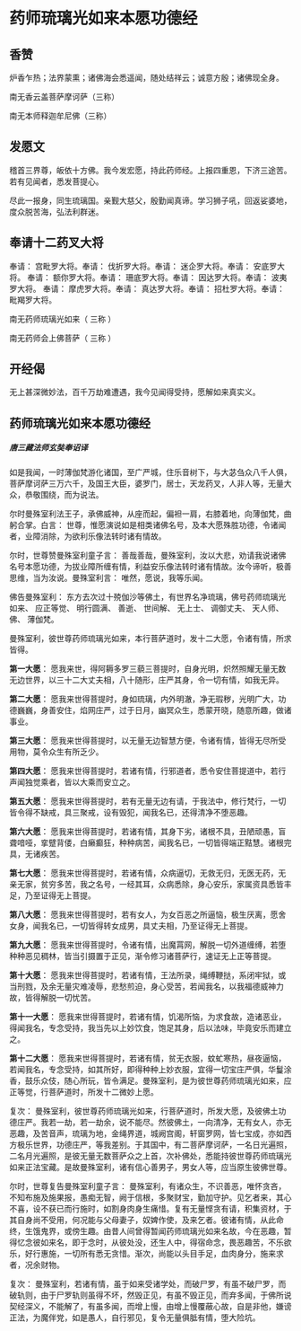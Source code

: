 # 药师琉璃光如来本愿功德经

## 香赞

炉香乍热；法界蒙熏；诸佛海会悉遥闻，随处结祥云；诚意方殷；诸佛现全身。

南无香云盖菩萨摩诃萨（三称）

南无本师释迦牟尼佛（三称）

## 发愿文

稽首三界尊，皈依十方佛。我今发宏愿，持此药师经。上报四重恩，下济三途苦。若有见闻者，悉发菩提心。

尽此一报身，同生琉璃国。亲觐大慈父，殷勤闻真谛。学习狮子吼，回返娑婆地，度众脱苦海，弘法利群迷。

## 奉请十二药叉大将

奉请： 宫毗罗大将。奉请： 伐折罗大将。奉请： 迷企罗大将。奉请： 安底罗大将。
奉请： 额你罗大将。奉请： 珊底罗大将。奉请： 因达罗大将。奉请： 波夷罗大将。
奉请： 摩虎罗大将。奉请： 真达罗大将。奉请： 招杜罗大将。奉请： 毗羯罗大将。 

南无药师琉璃光如来（ 三称 ）

南无药师会上佛菩萨（ 三称 ）

## 开经偈 

无上甚深微妙法，百千万劫难遭遇，我今见闻得受持，愿解如来真实义。

## 药师琉璃光如来本愿功德经

##### 唐三藏法师玄奘奉诏译

如是我闻，一时薄伽梵游化诸国，至广严城，住乐音树下，与大苾刍众八千人俱，菩萨摩诃萨三万六千，及国王大臣，婆罗门，居士，天龙药叉，人非人等，无量大众，恭敬围绕，而为说法。

尔时曼殊室利法王子，承佛威神，从座而起，偏袒一肩，右膝着地，向薄伽梵，曲躬合掌。白言： 世尊，惟愿演说如是相类诸佛名号，及本大愿殊胜功德，令诸闻者，业障消除，为欲利乐像法转时诸有情故。

尔时，世尊赞曼殊室利童子言： 善哉善哉，曼殊室利，汝以大悲，劝请我说诸佛名号本愿功德，为拔业障所缠有情，利益安乐像法转时诸有情故。汝今谛听，极善思维，当为汝说。曼殊室利言： 唯然，愿说，我等乐闻。

佛告曼殊室利： 东方去次过十殑伽沙等佛土，有世界名净琉璃，佛号药师琉璃光如来、 应正等觉、 明行圆满、 善逝、 世间解、 无上士、 调御丈夫、 天人师、 佛、 薄伽梵。

曼殊室利，彼世尊药师琉璃光如来，本行菩萨道时，发十二大愿，令诸有情，所求皆得。

**第一大愿**： 愿我来世，得阿耨多罗三藐三菩提时，自身光明，炽然照耀无量无数无边世界，以三十二大丈夫相，八十随形，庄严其身，令一切有情，如我无异。

**第二大愿**： 愿我来世得菩提时，身如琉璃，内外明澈，净无瑕秽，光明广大，功德巍巍，身善安住，焰网庄严，过于日月，幽冥众生，悉蒙开晓，随意所趣，做诸事业。

**第三大愿**： 愿我来世得菩提时，以无量无边智慧方便，令诸有情，皆得无尽所受用物，莫令众生有所乏少。

**第四大愿**： 愿我来世得菩提时，若诸有情，行邪道者，悉令安住菩提道中，若行声闻独觉乘者，皆以大乘而安立之。

**第五大愿**： 愿我来世得菩提时，若有无量无边有请，于我法中，修行梵行，一切皆令得不缺戒，具三聚戒，设有毁犯，闻我名已，还得清净不堕恶趣。

**第六大愿**： 愿我来世得菩提时，若诸有情，其身下劣，诸根不具，丑陋顽愚，盲聋喑哑，挛躄背偻，白癞癫狂，种种病苦，闻我名已，一切皆得端正黠慧。诸根完具，无诸疾苦。

**第七大愿**： 愿我来世得菩提时，若诸有情，众病逼切，无救无归，无医无药，无亲无家，贫穷多苦，我之名号，一经其耳，众病悉除，身心安乐，家属资具悉皆丰足，乃至证得无上菩提。

**第八大愿**： 愿我来世得菩提时，若有女人，为女百恶之所逼恼，极生厌离，愿舍女身，闻我名已，一切皆得转女成男，具丈夫相，乃至证得无上菩提。

**第九大愿**： 愿我来世得菩提时，令诸有情，出魔罥网，解脱一切外道缠缚，若堕种种恶见稠林，皆当引摄置于正见，渐令修习诸菩萨行，速证无上正等菩提。

**第十大愿**： 愿我来世得菩提时，若诸有情，王法所录，绳缚鞭挞，系闭牢狱，或当刑戮，及余无量灾难凌辱，悲愁煎迫，身心受苦，若闻我名，以我福德威神力故，皆得解脱一切忧苦。

**第十一大愿**： 愿我来世得菩提时，若诸有情，饥渴所恼，为求食故，造诸恶业，得闻我名，专念受持，我当先以上妙饮食，饱足其身，后以法味，毕竟安乐而建立之。

**第十二大愿**： 愿我来世得菩提时，若诸有情，贫无衣服，蚊虻寒热，昼夜逼恼，若闻我名，专念受持，如其所好，即得种种上妙衣服，宜得一切宝庄严俱，华鬘涂香，鼓乐众伎，随心所玩，皆令满足。曼殊室利，是为彼世尊药师琉璃光如来，应正等觉，行菩萨道时，所发十二微妙上愿。

复次： 曼殊室利，彼世尊药师琉璃光如来，行菩萨道时，所发大愿，及彼佛土功德庄严。我若一劫，若一劫余，说不能尽。然彼佛土，一向清净，无有女人，亦无恶趣，及苦音声，琉璃为地，金绳界道，城阙宫阁，轩窗罗网，皆七宝成，亦如西方极乐世界，功德庄严，等我差别。于其国中，有二菩萨摩诃萨，一名日光遍照，二名月光遍照，是彼无量无数菩萨众之上首，次补佛处，悉能持彼世尊药师琉璃光如来正法宝藏。是故曼殊室利，诸有信心善男子，男女人等，应当原生彼佛世尊。

尔时，世尊复告曼殊室利童子言： 曼殊室利，有诸众生，不识善恶，唯怀贪吝，不知布施及施果报，愚痴无智，阙于信根，多聚财宝，勤加守护。见乞者来，其心不喜，设不获已而行施时，如割身肉身生痛惜。复有无量悭贪有请，积集资材，于其自身尚不受用，何况能与父母妻子，奴婢作使，及来乞者。彼诸有情，从此命终，生饿鬼界，或傍生趣。由昔人间曾得暂闻药师琉璃光如来名故，今在恶趣，暂得忆念彼如来名，即于念时，从彼处没，还生人中，得宿命念，畏恶趣苦，不乐欲乐，好行惠施，一切所有悉无贪惜。渐次，尚能以头目手足，血肉身分，施来求者，况余财物。

复次： 曼殊室利，若诸有情，虽于如来受诸学处，而破尸罗，有虽不破尸罗，而破轨则，由于尸罗轨则虽得不坏，然毁正见，有虽不毁正见，而弃多闻，于佛所说契经深义，不能解了，有虽多闻，而增上慢，由增上慢覆蔽心故，自是非他，嫌谤正法，为魔伴党，如是愚人，自行邪见，复令无量俱胝有情，堕大险坑。


